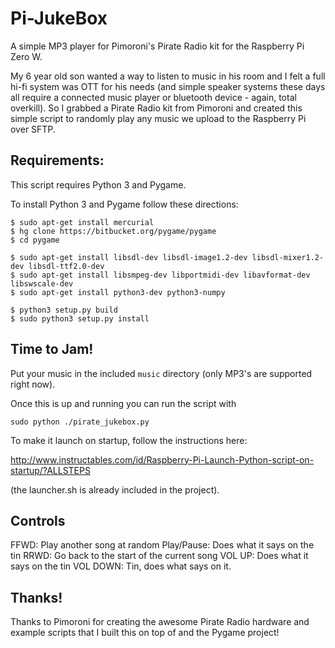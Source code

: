 # Pi-JukeBox

A simple MP3 player for Pimoroni's Pirate Radio kit for the Raspberry Pi Zero W.

My 6 year old son wanted a way to listen to music in his room and I felt a full hi-fi system was OTT for his needs (and simple speaker systems these days all require a connected music player or bluetooth device - again, total overkill). So I grabbed a Pirate Radio kit from Pimoroni and created this simple script to randomly play any music we upload to the Raspberry Pi over SFTP.

## Requirements:

This script requires Python 3 and Pygame.

To install Python 3 and Pygame follow these directions:

```
$ sudo apt-get install mercurial 
$ hg clone https://bitbucket.org/pygame/pygame
$ cd pygame

$ sudo apt-get install libsdl-dev libsdl-image1.2-dev libsdl-mixer1.2-dev libsdl-ttf2.0-dev 
$ sudo apt-get install libsmpeg-dev libportmidi-dev libavformat-dev libswscale-dev
$ sudo apt-get install python3-dev python3-numpy

$ python3 setup.py build 
$ sudo python3 setup.py install
```

## Time to Jam!

Put your music in the included `music` directory (only MP3's are supported right now).

Once this is up and running you can run the script with

`sudo python ./pirate_jukebox.py`

To make it launch on startup, follow the instructions here:

http://www.instructables.com/id/Raspberry-Pi-Launch-Python-script-on-startup/?ALLSTEPS

(the launcher.sh is already included in the project).

## Controls

FFWD: Play another song at random
Play/Pause: Does what it says on the tin
RRWD: Go back to the start of the current song
VOL UP: Does what it says on the tin
VOL DOWN: Tin, does what says on it.

## Thanks!

Thanks to Pimoroni for creating the awesome Pirate Radio hardware and example scripts that I built this on top of and the Pygame project!


